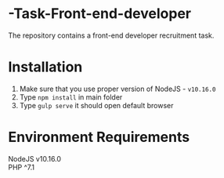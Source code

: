 # -Task-Front-end-developer
The repository contains a front-end developer recruitment task.

# Installation
1. Make sure that you use proper version of NodeJS - `v10.16.0`  
2. Type `npm install` in main folder  
3. Type `gulp serve` it should open default browser  

# Environment Requirements
NodeJS v10.16.0  
PHP ^7.1  